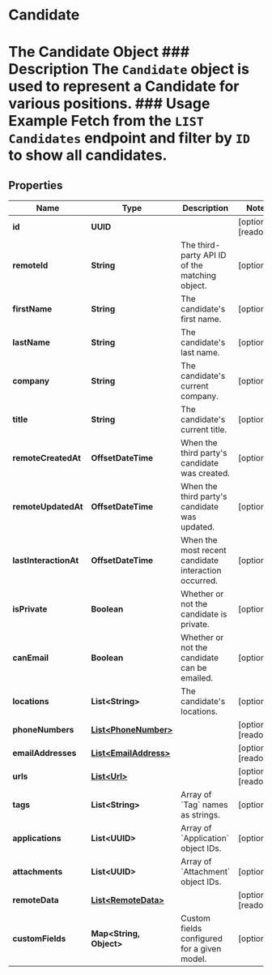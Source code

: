 

# Candidate

# The Candidate Object ### Description The `Candidate` object is used to represent a Candidate for various positions. ### Usage Example Fetch from the `LIST Candidates` endpoint and filter by `ID` to show all candidates.

## Properties

Name | Type | Description | Notes
------------ | ------------- | ------------- | -------------
**id** | **UUID** |  |  [optional] [readonly]
**remoteId** | **String** | The third-party API ID of the matching object. |  [optional]
**firstName** | **String** | The candidate&#39;s first name. |  [optional]
**lastName** | **String** | The candidate&#39;s last name. |  [optional]
**company** | **String** | The candidate&#39;s current company. |  [optional]
**title** | **String** | The candidate&#39;s current title. |  [optional]
**remoteCreatedAt** | **OffsetDateTime** | When the third party&#39;s candidate was created. |  [optional]
**remoteUpdatedAt** | **OffsetDateTime** | When the third party&#39;s candidate was updated. |  [optional]
**lastInteractionAt** | **OffsetDateTime** | When the most recent candidate interaction occurred. |  [optional]
**isPrivate** | **Boolean** | Whether or not the candidate is private. |  [optional]
**canEmail** | **Boolean** | Whether or not the candidate can be emailed. |  [optional]
**locations** | **List&lt;String&gt;** | The candidate&#39;s locations. |  [optional]
**phoneNumbers** | [**List&lt;PhoneNumber&gt;**](PhoneNumber.md) |  |  [optional] [readonly]
**emailAddresses** | [**List&lt;EmailAddress&gt;**](EmailAddress.md) |  |  [optional] [readonly]
**urls** | [**List&lt;Url&gt;**](Url.md) |  |  [optional] [readonly]
**tags** | **List&lt;String&gt;** | Array of &#x60;Tag&#x60; names as strings. |  [optional]
**applications** | **List&lt;UUID&gt;** | Array of &#x60;Application&#x60; object IDs. |  [optional]
**attachments** | **List&lt;UUID&gt;** | Array of &#x60;Attachment&#x60; object IDs. |  [optional]
**remoteData** | [**List&lt;RemoteData&gt;**](RemoteData.md) |  |  [optional] [readonly]
**customFields** | **Map&lt;String, Object&gt;** | Custom fields configured for a given model. |  [optional]



